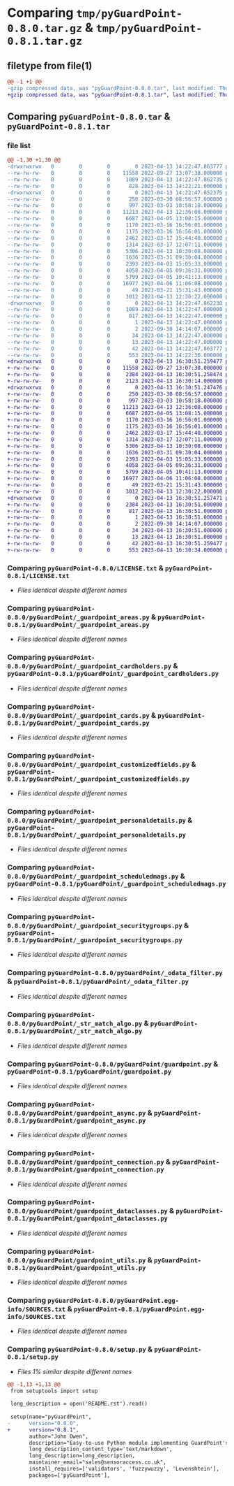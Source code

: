 # Comparing `tmp/pyGuardPoint-0.8.0.tar.gz` & `tmp/pyGuardPoint-0.8.1.tar.gz`

## filetype from file(1)

```diff
@@ -1 +1 @@
-gzip compressed data, was "pyGuardPoint-0.8.0.tar", last modified: Thu Apr 13 14:22:47 2023, max compression
+gzip compressed data, was "pyGuardPoint-0.8.1.tar", last modified: Thu Apr 13 16:30:51 2023, max compression
```

## Comparing `pyGuardPoint-0.8.0.tar` & `pyGuardPoint-0.8.1.tar`

### file list

```diff
@@ -1,30 +1,30 @@
-drwxrwxrwx   0        0        0        0 2023-04-13 14:22:47.863777 pyGuardPoint-0.8.0/
--rw-rw-rw-   0        0        0    11558 2022-09-27 13:07:38.000000 pyGuardPoint-0.8.0/LICENSE.txt
--rw-rw-rw-   0        0        0     1089 2023-04-13 14:22:47.862735 pyGuardPoint-0.8.0/PKG-INFO
--rw-rw-rw-   0        0        0      828 2023-04-13 14:22:21.000000 pyGuardPoint-0.8.0/README.rst
-drwxrwxrwx   0        0        0        0 2023-04-13 14:22:47.852375 pyGuardPoint-0.8.0/pyGuardPoint/
--rw-rw-rw-   0        0        0      250 2023-03-30 08:56:57.000000 pyGuardPoint-0.8.0/pyGuardPoint/__init__.py
--rw-rw-rw-   0        0        0      997 2023-03-03 10:58:18.000000 pyGuardPoint-0.8.0/pyGuardPoint/_guardpoint_areas.py
--rw-rw-rw-   0        0        0    11213 2023-04-13 12:36:08.000000 pyGuardPoint-0.8.0/pyGuardPoint/_guardpoint_cardholders.py
--rw-rw-rw-   0        0        0     6687 2023-04-05 13:08:15.000000 pyGuardPoint-0.8.0/pyGuardPoint/_guardpoint_cards.py
--rw-rw-rw-   0        0        0     1170 2023-03-16 16:56:01.000000 pyGuardPoint-0.8.0/pyGuardPoint/_guardpoint_customizedfields.py
--rw-rw-rw-   0        0        0     1175 2023-03-16 16:56:01.000000 pyGuardPoint-0.8.0/pyGuardPoint/_guardpoint_personaldetails.py
--rw-rw-rw-   0        0        0     2462 2023-03-17 15:44:40.000000 pyGuardPoint-0.8.0/pyGuardPoint/_guardpoint_scheduledmags.py
--rw-rw-rw-   0        0        0     1314 2023-03-17 12:07:11.000000 pyGuardPoint-0.8.0/pyGuardPoint/_guardpoint_securitygroups.py
--rw-rw-rw-   0        0        0     5306 2023-04-13 10:30:08.000000 pyGuardPoint-0.8.0/pyGuardPoint/_odata_filter.py
--rw-rw-rw-   0        0        0     1636 2023-03-31 09:30:04.000000 pyGuardPoint-0.8.0/pyGuardPoint/_str_match_algo.py
--rw-rw-rw-   0        0        0     2393 2023-04-03 15:05:33.000000 pyGuardPoint-0.8.0/pyGuardPoint/guardpoint.py
--rw-rw-rw-   0        0        0     4058 2023-04-05 09:36:31.000000 pyGuardPoint-0.8.0/pyGuardPoint/guardpoint_async.py
--rw-rw-rw-   0        0        0     5799 2023-04-05 10:41:13.000000 pyGuardPoint-0.8.0/pyGuardPoint/guardpoint_connection.py
--rw-rw-rw-   0        0        0    16977 2023-04-06 11:06:08.000000 pyGuardPoint-0.8.0/pyGuardPoint/guardpoint_dataclasses.py
--rw-rw-rw-   0        0        0       49 2023-03-21 15:31:43.000000 pyGuardPoint-0.8.0/pyGuardPoint/guardpoint_error.py
--rw-rw-rw-   0        0        0     3012 2023-04-13 12:30:22.000000 pyGuardPoint-0.8.0/pyGuardPoint/guardpoint_utils.py
-drwxrwxrwx   0        0        0        0 2023-04-13 14:22:47.862230 pyGuardPoint-0.8.0/pyGuardPoint.egg-info/
--rw-rw-rw-   0        0        0     1089 2023-04-13 14:22:47.000000 pyGuardPoint-0.8.0/pyGuardPoint.egg-info/PKG-INFO
--rw-rw-rw-   0        0        0      817 2023-04-13 14:22:47.000000 pyGuardPoint-0.8.0/pyGuardPoint.egg-info/SOURCES.txt
--rw-rw-rw-   0        0        0        1 2023-04-13 14:22:47.000000 pyGuardPoint-0.8.0/pyGuardPoint.egg-info/dependency_links.txt
--rw-rw-rw-   0        0        0        2 2022-09-30 14:14:07.000000 pyGuardPoint-0.8.0/pyGuardPoint.egg-info/not-zip-safe
--rw-rw-rw-   0        0        0       34 2023-04-13 14:22:47.000000 pyGuardPoint-0.8.0/pyGuardPoint.egg-info/requires.txt
--rw-rw-rw-   0        0        0       13 2023-04-13 14:22:47.000000 pyGuardPoint-0.8.0/pyGuardPoint.egg-info/top_level.txt
--rw-rw-rw-   0        0        0       42 2023-04-13 14:22:47.863777 pyGuardPoint-0.8.0/setup.cfg
--rw-rw-rw-   0        0        0      553 2023-04-13 14:22:36.000000 pyGuardPoint-0.8.0/setup.py
+drwxrwxrwx   0        0        0        0 2023-04-13 16:30:51.259477 pyGuardPoint-0.8.1/
+-rw-rw-rw-   0        0        0    11558 2022-09-27 13:07:38.000000 pyGuardPoint-0.8.1/LICENSE.txt
+-rw-rw-rw-   0        0        0     2384 2023-04-13 16:30:51.258474 pyGuardPoint-0.8.1/PKG-INFO
+-rw-rw-rw-   0        0        0     2123 2023-04-13 16:30:14.000000 pyGuardPoint-0.8.1/README.rst
+drwxrwxrwx   0        0        0        0 2023-04-13 16:30:51.247476 pyGuardPoint-0.8.1/pyGuardPoint/
+-rw-rw-rw-   0        0        0      250 2023-03-30 08:56:57.000000 pyGuardPoint-0.8.1/pyGuardPoint/__init__.py
+-rw-rw-rw-   0        0        0      997 2023-03-03 10:58:18.000000 pyGuardPoint-0.8.1/pyGuardPoint/_guardpoint_areas.py
+-rw-rw-rw-   0        0        0    11213 2023-04-13 12:36:08.000000 pyGuardPoint-0.8.1/pyGuardPoint/_guardpoint_cardholders.py
+-rw-rw-rw-   0        0        0     6687 2023-04-05 13:08:15.000000 pyGuardPoint-0.8.1/pyGuardPoint/_guardpoint_cards.py
+-rw-rw-rw-   0        0        0     1170 2023-03-16 16:56:01.000000 pyGuardPoint-0.8.1/pyGuardPoint/_guardpoint_customizedfields.py
+-rw-rw-rw-   0        0        0     1175 2023-03-16 16:56:01.000000 pyGuardPoint-0.8.1/pyGuardPoint/_guardpoint_personaldetails.py
+-rw-rw-rw-   0        0        0     2462 2023-03-17 15:44:40.000000 pyGuardPoint-0.8.1/pyGuardPoint/_guardpoint_scheduledmags.py
+-rw-rw-rw-   0        0        0     1314 2023-03-17 12:07:11.000000 pyGuardPoint-0.8.1/pyGuardPoint/_guardpoint_securitygroups.py
+-rw-rw-rw-   0        0        0     5306 2023-04-13 10:30:08.000000 pyGuardPoint-0.8.1/pyGuardPoint/_odata_filter.py
+-rw-rw-rw-   0        0        0     1636 2023-03-31 09:30:04.000000 pyGuardPoint-0.8.1/pyGuardPoint/_str_match_algo.py
+-rw-rw-rw-   0        0        0     2393 2023-04-03 15:05:33.000000 pyGuardPoint-0.8.1/pyGuardPoint/guardpoint.py
+-rw-rw-rw-   0        0        0     4058 2023-04-05 09:36:31.000000 pyGuardPoint-0.8.1/pyGuardPoint/guardpoint_async.py
+-rw-rw-rw-   0        0        0     5799 2023-04-05 10:41:13.000000 pyGuardPoint-0.8.1/pyGuardPoint/guardpoint_connection.py
+-rw-rw-rw-   0        0        0    16977 2023-04-06 11:06:08.000000 pyGuardPoint-0.8.1/pyGuardPoint/guardpoint_dataclasses.py
+-rw-rw-rw-   0        0        0       49 2023-03-21 15:31:43.000000 pyGuardPoint-0.8.1/pyGuardPoint/guardpoint_error.py
+-rw-rw-rw-   0        0        0     3012 2023-04-13 12:30:22.000000 pyGuardPoint-0.8.1/pyGuardPoint/guardpoint_utils.py
+drwxrwxrwx   0        0        0        0 2023-04-13 16:30:51.257471 pyGuardPoint-0.8.1/pyGuardPoint.egg-info/
+-rw-rw-rw-   0        0        0     2384 2023-04-13 16:30:51.000000 pyGuardPoint-0.8.1/pyGuardPoint.egg-info/PKG-INFO
+-rw-rw-rw-   0        0        0      817 2023-04-13 16:30:51.000000 pyGuardPoint-0.8.1/pyGuardPoint.egg-info/SOURCES.txt
+-rw-rw-rw-   0        0        0        1 2023-04-13 16:30:51.000000 pyGuardPoint-0.8.1/pyGuardPoint.egg-info/dependency_links.txt
+-rw-rw-rw-   0        0        0        2 2022-09-30 14:14:07.000000 pyGuardPoint-0.8.1/pyGuardPoint.egg-info/not-zip-safe
+-rw-rw-rw-   0        0        0       34 2023-04-13 16:30:51.000000 pyGuardPoint-0.8.1/pyGuardPoint.egg-info/requires.txt
+-rw-rw-rw-   0        0        0       13 2023-04-13 16:30:51.000000 pyGuardPoint-0.8.1/pyGuardPoint.egg-info/top_level.txt
+-rw-rw-rw-   0        0        0       42 2023-04-13 16:30:51.259477 pyGuardPoint-0.8.1/setup.cfg
+-rw-rw-rw-   0        0        0      553 2023-04-13 16:30:34.000000 pyGuardPoint-0.8.1/setup.py
```

### Comparing `pyGuardPoint-0.8.0/LICENSE.txt` & `pyGuardPoint-0.8.1/LICENSE.txt`

 * *Files identical despite different names*

### Comparing `pyGuardPoint-0.8.0/pyGuardPoint/_guardpoint_areas.py` & `pyGuardPoint-0.8.1/pyGuardPoint/_guardpoint_areas.py`

 * *Files identical despite different names*

### Comparing `pyGuardPoint-0.8.0/pyGuardPoint/_guardpoint_cardholders.py` & `pyGuardPoint-0.8.1/pyGuardPoint/_guardpoint_cardholders.py`

 * *Files identical despite different names*

### Comparing `pyGuardPoint-0.8.0/pyGuardPoint/_guardpoint_cards.py` & `pyGuardPoint-0.8.1/pyGuardPoint/_guardpoint_cards.py`

 * *Files identical despite different names*

### Comparing `pyGuardPoint-0.8.0/pyGuardPoint/_guardpoint_customizedfields.py` & `pyGuardPoint-0.8.1/pyGuardPoint/_guardpoint_customizedfields.py`

 * *Files identical despite different names*

### Comparing `pyGuardPoint-0.8.0/pyGuardPoint/_guardpoint_personaldetails.py` & `pyGuardPoint-0.8.1/pyGuardPoint/_guardpoint_personaldetails.py`

 * *Files identical despite different names*

### Comparing `pyGuardPoint-0.8.0/pyGuardPoint/_guardpoint_scheduledmags.py` & `pyGuardPoint-0.8.1/pyGuardPoint/_guardpoint_scheduledmags.py`

 * *Files identical despite different names*

### Comparing `pyGuardPoint-0.8.0/pyGuardPoint/_guardpoint_securitygroups.py` & `pyGuardPoint-0.8.1/pyGuardPoint/_guardpoint_securitygroups.py`

 * *Files identical despite different names*

### Comparing `pyGuardPoint-0.8.0/pyGuardPoint/_odata_filter.py` & `pyGuardPoint-0.8.1/pyGuardPoint/_odata_filter.py`

 * *Files identical despite different names*

### Comparing `pyGuardPoint-0.8.0/pyGuardPoint/_str_match_algo.py` & `pyGuardPoint-0.8.1/pyGuardPoint/_str_match_algo.py`

 * *Files identical despite different names*

### Comparing `pyGuardPoint-0.8.0/pyGuardPoint/guardpoint.py` & `pyGuardPoint-0.8.1/pyGuardPoint/guardpoint.py`

 * *Files identical despite different names*

### Comparing `pyGuardPoint-0.8.0/pyGuardPoint/guardpoint_async.py` & `pyGuardPoint-0.8.1/pyGuardPoint/guardpoint_async.py`

 * *Files identical despite different names*

### Comparing `pyGuardPoint-0.8.0/pyGuardPoint/guardpoint_connection.py` & `pyGuardPoint-0.8.1/pyGuardPoint/guardpoint_connection.py`

 * *Files identical despite different names*

### Comparing `pyGuardPoint-0.8.0/pyGuardPoint/guardpoint_dataclasses.py` & `pyGuardPoint-0.8.1/pyGuardPoint/guardpoint_dataclasses.py`

 * *Files identical despite different names*

### Comparing `pyGuardPoint-0.8.0/pyGuardPoint/guardpoint_utils.py` & `pyGuardPoint-0.8.1/pyGuardPoint/guardpoint_utils.py`

 * *Files identical despite different names*

### Comparing `pyGuardPoint-0.8.0/pyGuardPoint.egg-info/SOURCES.txt` & `pyGuardPoint-0.8.1/pyGuardPoint.egg-info/SOURCES.txt`

 * *Files identical despite different names*

### Comparing `pyGuardPoint-0.8.0/setup.py` & `pyGuardPoint-0.8.1/setup.py`

 * *Files 1% similar despite different names*

```diff
@@ -1,13 +1,13 @@
 from setuptools import setup
 
 long_description = open('README.rst').read()
 
 setup(name="pyGuardPoint",
-      version="0.8.0",
+      version="0.8.1",
       author="John Owen",
       description="Easy-to-use Python module implementing GuardPoint's WebAPI",
       long_description_content_type='text/markdown',
       long_description=long_description,
       maintainer_email="sales@sensoraccess.co.uk",
       install_requires=['validators', 'fuzzywuzzy', 'Levenshtein'],
       packages=['pyGuardPoint'],
```

